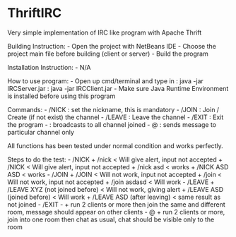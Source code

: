 # ThriftIRC
Very simple implementation of IRC like program with Apache Thrift

Building Instruction:
	- Open the project with NetBeans IDE
	- Choose the project main file before building (client or server)
	- Build the program

Installation Instruction:
	- N/A
	
How to use program:
	- Open up cmd/terminal and type in
		: java -jar IRCServer.jar
		: java -jar IRCClient.jar
	- Make sure Java Runtime Environment is installed before using this program

Commands:
	- /NICK <nickname>
		: set the nickname, this is mandatory
	- /JOIN <channelname>
		: Join / Create (if not exist) the channel
	- /LEAVE <channelname>
		: Leave the channel
	- /EXIT
		: Exit the program
	- <type anything>
		: broadcasts to all channel joined
	- @<channelname> <message>
		: sends message to particular channel only
	
All functions has been tested under normal condition and works perfectly.

Steps to do the test:
	- /NICK
		+ /nick				< Will give alert, input not accepted
		+ /NICK				< Will give alert, input not accepted
		+ /nick asd			< works
		+ /NICK ASD ASD		< works
	- /JOIN
		+ /JOIN				< Will not work, input not accepted
		+ /join				< Will not work, input not accepted
		+ /join asdasd		< Will work
	- /LEAVE
		+ /LEAVE XYZ (not joined before)	< Will not work, giving alert
		+ /LEAVE ASD (joined before)		< Will work
		+ /LEAVE ASD (after leaving)		< same result as not joined
	- /EXIT
	- <type anything>
		+ run 2 clients or more then join the same and different room, message should appear on other clients
	- @<channelname> <message>
		+ run 2 clients or more, join into one room then chat as usual, chat should be visible only to the room
		